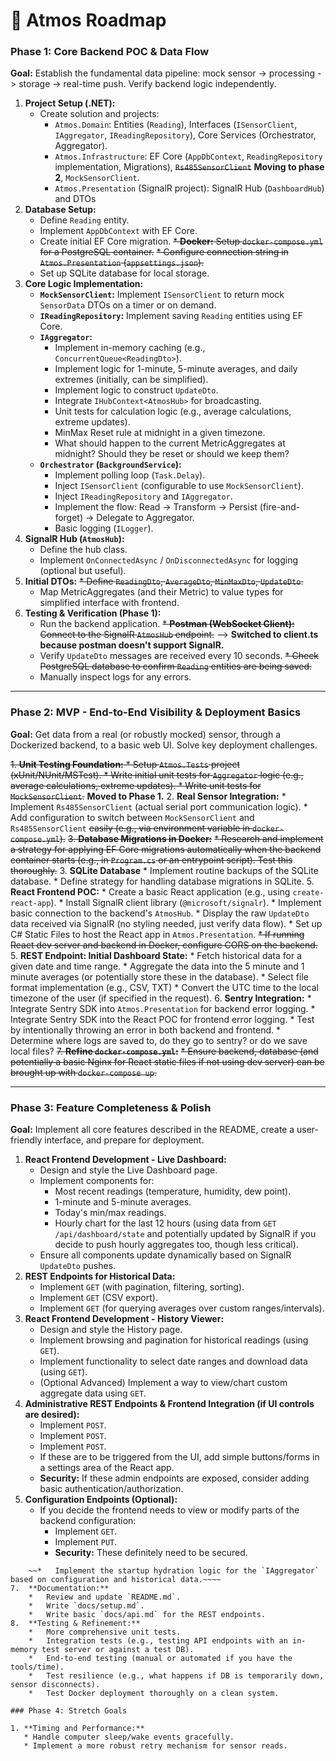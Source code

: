 # 🚗 Atmos Roadmap

### Phase 1: Core Backend POC & Data Flow

**Goal:** Establish the fundamental data pipeline: mock sensor -> processing -> storage -> real-time push. Verify backend logic independently.

1.  **Project Setup (.NET):**
    *   Create solution and projects:
        *   `Atmos.Domain`: Entities (`Reading`), Interfaces (`ISensorClient`, `IAggregator`, `IReadingRepository`), Core Services (Orchestrator, Aggregator).
        *   `Atmos.Infrastructure`: EF Core (`AppDbContext`, `ReadingRepository` implementation, Migrations), ~~`Rs485SensorClient`~~ **Moving to phase 2**, `MockSensorClient`.
        *   `Atmos.Presentation` (SignalR project): SignalR Hub (`DashboardHub`) and DTOs
2.  **Database Setup:**
    *   Define `Reading` entity.
    *   Implement `AppDbContext` with EF Core.
    *   Create initial EF Core migration.
    ~~*   **Docker:** Setup `docker-compose.yml` for a PostgreSQL container.~~
    ~~*   Configure connection string in `Atmos.Presentation` (`appsettings.json`).~~
    * Set up SQLite database for local storage.
3.  **Core Logic Implementation:**
    *   **`MockSensorClient`:** Implement `ISensorClient` to return mock `SensorData` DTOs on a timer or on demand.
    *   **`IReadingRepository`:** Implement saving `Reading` entities using EF Core.
    *   **`IAggregator`:**
        *   Implement in-memory caching (e.g., `ConcurrentQueue<ReadingDto>`).
        *   Implement logic for 1-minute, 5-minute averages, and daily extremes (initially, can be simplified).
        *   Implement logic to construct `UpdateDto`.
        *   Integrate `IHubContext<AtmosHub>` for broadcasting.
        *   Unit tests for calculation logic (e.g., average calculations, extreme updates).
        *   MinMax Reset rule at midnight in a given timezone. 
        *   What should happen to the current MetricAggregates at midnight? Should they be reset or should we keep them?
    *   **`Orchestrator` (`BackgroundService`):**
        *   Implement polling loop (`Task.Delay`).
        *   Inject `ISensorClient` (configurable to use `MockSensorClient`).
        *   Inject `IReadingRepository` and `IAggregator`.
        *   Implement the flow: Read -> Transform -> Persist (fire-and-forget) -> Delegate to Aggregator.
        *   Basic logging (`ILogger`).
4.  **SignalR Hub (`AtmosHub`):**
    *   Define the hub class.
    *   Implement `OnConnectedAsync` / `OnDisconnectedAsync` for logging (optional but useful).
5.  **Initial DTOs:**
    ~~*   Define `ReadingDto`, `AverageDto`, `MinMaxDto`, `UpdateDto`.~~
    * Map MetricAggregates (and their Metric) to value types for simplified interface with frontend.
6.  **Testing & Verification (Phase 1):**
    *   Run the backend application.
    ~~*   **Postman (WebSocket Client):** Connect to the SignalR `AtmosHub` endpoint.~~ --> **Switched to client.ts because postman doesn't support SignalR.**
    *   Verify `UpdateDto` messages are received every 10 seconds.
    ~~*   Check PostgreSQL database to confirm `Reading` entities are being saved.~~
    *   Manually inspect logs for any errors.

---

### Phase 2: MVP - End-to-End Visibility & Deployment Basics

**Goal:** Get data from a real (or robustly mocked) sensor, through a Dockerized backend, to a basic web UI. Solve key deployment challenges.

~~1.  **Unit Testing Foundation:**
    *   Setup `Atmos.Tests` project (xUnit/NUnit/MSTest).
    *   Write initial unit tests for `Aggregator` logic (e.g., average calculations, extreme updates).
    *   Write unit tests for `MockSensorClient`.~~ **Moved to Phase 1.**
2.  **Real Sensor Integration:**
    *   Implement `Rs485SensorClient` (actual serial port communication logic).
    *   Add configuration to switch between `MockSensorClient` and `Rs485SensorClient` ~~easily (e.g., via environment variable in `docker-compose.yml`).~~
~~3.  **Database Migrations in Docker:**~~
    ~~*   Research and implement a strategy for applying EF Core migrations automatically when the backend container starts (e.g., in `Program.cs` or an entrypoint script). Test this thoroughly.~~
3. **SQLite Database**
    *   Implement routine backups of the SQLite database.
    *   Define strategy for handling database migrations in SQLite.
5. **React Frontend POC:**
    *   Create a basic React application (e.g., using `create-react-app`).
    *   Install SignalR client library (`@microsoft/signalr`).
    *   Implement basic connection to the backend's `AtmosHub`.
    *   Display the raw `UpdateDto` data received via SignalR (no styling needed, just verify data flow).
    *  Set up C# Static Files to host the React app in `Atmos.Presentation`.
    ~~*   If running React dev server and backend in Docker, configure CORS on the backend.~~
5.  **REST Endpoint: Initial Dashboard State:**
    *   Fetch historical data for a given date and time range. 
    *   Aggregate the data into the 5 minute and 1 minute averages (or potentially store these in the database).
    *   Select file format implementation (e.g., CSV, TXT)
    *   Convert the UTC time to the local timezone of the user (if specified in the request).
6.  **Sentry Integration:**
    *   Integrate Sentry SDK into `Atmos.Presentation` for backend error logging.
    *   Integrate Sentry SDK into the React POC for frontend error logging.
    *   Test by intentionally throwing an error in both backend and frontend.
    *   Determine where logs are saved to, do they go to sentry? or do we save local files?
~~7.  **Refine `docker-compose.yml`:**~~
    ~~*   Ensure backend, database (and potentially a basic Nginx for React static files if not using dev server) can be brought up with `docker-compose up`.~~

---

### Phase 3: Feature Completeness & Polish

**Goal:** Implement all core features described in the README, create a user-friendly interface, and prepare for deployment.

1.  **React Frontend Development - Live Dashboard:**
    *   Design and style the Live Dashboard page.
    *   Implement components for:
        *   Most recent readings (temperature, humidity, dew point).
        *   1-minute and 5-minute averages.
        *   Today's min/max readings.
        *   Hourly chart for the last 12 hours (using data from `GET /api/dashboard/state` and potentially updated by SignalR if you decide to push hourly aggregates too, though less critical).
    *   Ensure all components update dynamically based on SignalR `UpdateDto` pushes.
2.  **REST Endpoints for Historical Data:**
    *   Implement `GET` (with pagination, filtering, sorting).
    *   Implement `GET` (CSV export).
    *   Implement `GET` (for querying averages over custom ranges/intervals).
3.  **React Frontend Development - History Viewer:**
    *   Design and style the History page.
    *   Implement browsing and pagination for historical readings (using `GET`).
    *   Implement functionality to select date ranges and download data (using `GET`).
    *   (Optional Advanced) Implement a way to view/chart custom aggregate data using `GET`.
4.  **Administrative REST Endpoints & Frontend Integration (if UI controls are desired):**
    *   Implement `POST`.
    *   Implement `POST`.
    *   Implement `POST`.
    *   If these are to be triggered from the UI, add simple buttons/forms in a settings area of the React app.
    *   **Security:** If these admin endpoints are exposed, consider adding basic authentication/authorization.
5.  **Configuration Endpoints (Optional):**
    *   If you decide the frontend needs to view or modify parts of the backend configuration:
        *   Implement `GET`.
        *   Implement `PUT`.
        *   **Security:** These definitely need to be secured.
~~~~6.  **Finalize `IAggregator` Hydration:**~~
    ~~*   Implement the startup hydration logic for the `IAggregator` based on configuration and historical data.~~~~
7.  **Documentation:**
    *   Review and update `README.md`.
    *   Write `docs/setup.md`.
    *   Write basic `docs/api.md` for the REST endpoints.
8.  **Testing & Refinement:**
    *   More comprehensive unit tests.
    *   Integration tests (e.g., testing API endpoints with an in-memory test server or against a test DB).
    *   End-to-end testing (manual or automated if you have the tools/time).
    *   Test resilience (e.g., what happens if DB is temporarily down, sensor disconnects).
    *   Test Docker deployment thoroughly on a clean system.

### Phase 4: Stretch Goals 

1. **Timing and Performance:**
   * Handle computer sleep/wake events gracefully.
   * Implement a more robust retry mechanism for sensor reads.